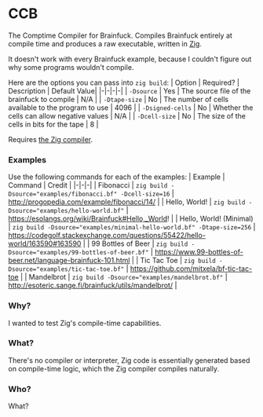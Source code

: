 # CCB

The Comptime Compiler for Brainfuck. Compiles Brainfuck entirely at compile time and produces a raw executable, written in [Zig](https://ziglang.org).

It doesn't work with every Brainfuck example, because I couldn't figure out why some programs wouldn't compile.

Here are the options you can pass into `zig build`:
| Option | Required? | Description | Default Value|
|-|-|-|-|
| `-Dsource` | Yes | The source file of the brainfuck to compile | N/A |
| `-Dtape-size` | No | The number of cells available to the program to use | 4096 |
| `-Dsigned-cells` | No | Whether the cells can allow negative values | N/A |
| `-Dcell-size` | No | The size of the cells in bits for the tape | 8 |

Requires [the Zig compiler](https://ziglang.org/download/).

### Examples
Use the following commands for each of the examples:
| Example | Command | Credit |
|-|-|-|
| Fibonacci | `zig build -Dsource="examples/fibonacci.bf" -Dcell-size=16` | http://progopedia.com/example/fibonacci/14/ |
| Hello, World! | `zig build -Dsource="examples/hello-world.bf"` | https://esolangs.org/wiki/Brainfuck#Hello,_World! |
| Hello, World! (Minimal) | `zig build -Dsource="examples/minimal-hello-world.bf" -Dtape-size=256` | https://codegolf.stackexchange.com/questions/55422/hello-world/163590#163590 |
| 99 Bottles of Beer | `zig build -Dsource="examples/99-bottles-of-beer.bf"` | https://www.99-bottles-of-beer.net/language-brainfuck-101.html |
| Tic Tac Toe | `zig build -Dsource="examples/tic-tac-toe.bf"` | https://github.com/mitxela/bf-tic-tac-toe |
| Mandelbrot | `zig build -Dsource="examples/mandelbrot.bf"` | http://esoteric.sange.fi/brainfuck/utils/mandelbrot/ |

### Why?
I wanted to test Zig's compile-time capabilities.

### What?
There's no compiler or interpreter, Zig code is essentially generated based on compile-time logic, which the Zig compiler compiles naturally.

### Who?
What?

